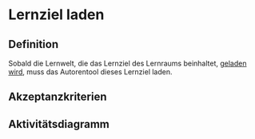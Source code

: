 # Lernziel laden



## Definition

Sobald die Lernwelt, die das Lernziel des Lernraums beinhaltet, [geladen wird](ASE2.md), muss das Autorentool dieses
Lernziel laden.


## Akzeptanzkriterien 


## Aktivitätsdiagramm


